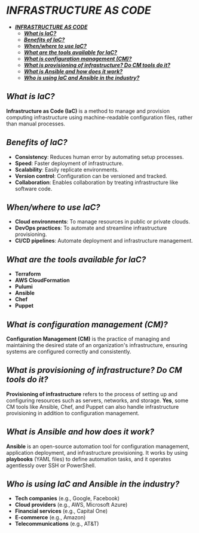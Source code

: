 # ***INFRASTRUCTURE AS CODE***
- [***INFRASTRUCTURE AS CODE***](#infrastructure-as-code)
  - [***What is IaC?***](#what-is-iac)
  - [***Benefits of IaC?***](#benefits-of-iac)
  - [***When/where to use IaC?***](#whenwhere-to-use-iac)
  - [***What are the tools available for IaC?***](#what-are-the-tools-available-for-iac)
  - [***What is configuration management (CM)?***](#what-is-configuration-management-cm)
  - [***What is provisioning of infrastructure? Do CM tools do it?***](#what-is-provisioning-of-infrastructure-do-cm-tools-do-it)
  - [***What is Ansible and how does it work?***](#what-is-ansible-and-how-does-it-work)
  - [***Who is using IaC and Ansible in the industry?***](#who-is-using-iac-and-ansible-in-the-industry)
## ***What is IaC?***
**Infrastructure as Code (IaC)** is a method to manage and provision computing infrastructure using machine-readable configuration files, rather than manual processes.

## ***Benefits of IaC?***
- **Consistency**: Reduces human error by automating setup processes.
- **Speed**: Faster deployment of infrastructure.
- **Scalability**: Easily replicate environments.
- **Version control**: Configuration can be versioned and tracked.
- **Collaboration**: Enables collaboration by treating infrastructure like software code.

## ***When/where to use IaC?***
- **Cloud environments**: To manage resources in public or private clouds.
- **DevOps practices**: To automate and streamline infrastructure provisioning.
- **CI/CD pipelines**: Automate deployment and infrastructure management.

## ***What are the tools available for IaC?***
- **Terraform**
- **AWS CloudFormation**
- **Pulumi**
- **Ansible**
- **Chef**
- **Puppet**

## ***What is configuration management (CM)?***
**Configuration Management (CM)** is the practice of managing and maintaining the desired state of an organization's infrastructure, ensuring systems are configured correctly and consistently.

## ***What is provisioning of infrastructure? Do CM tools do it?***
**Provisioning of infrastructure** refers to the process of setting up and configuring resources such as servers, networks, and storage. **Yes**, some CM tools like Ansible, Chef, and Puppet can also handle infrastructure provisioning in addition to configuration management.

## ***What is Ansible and how does it work?***
**Ansible** is an open-source automation tool for configuration management, application deployment, and infrastructure provisioning. It works by using **playbooks** (YAML files) to define automation tasks, and it operates agentlessly over SSH or PowerShell.

## ***Who is using IaC and Ansible in the industry?***
- **Tech companies** (e.g., Google, Facebook)
- **Cloud providers** (e.g., AWS, Microsoft Azure)
- **Financial services** (e.g., Capital One)
- **E-commerce** (e.g., Amazon)
- **Telecommunications** (e.g., AT&T)

